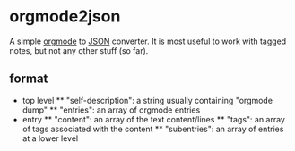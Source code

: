 orgmode2json
============

A simple [orgmode](http://orgmode.org/) to [JSON](http://json.org/)
converter. It is most useful to work with tagged notes, but not any other
stuff (so far).

format
------
* top level
** "self-description": a string usually containing "orgmode dump"
** "entries": an array of orgmode entries
* entry
** "content": an array of the text content/lines
** "tags": an array of tags associated with the content
** "subentries": an array of entries at a lower level